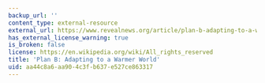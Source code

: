 ```yaml
---
backup_url: ''
content_type: external-resource
external_url: https://www.revealnews.org/article/plan-b-adapting-to-a-warmer-world/
has_external_license_warning: true
is_broken: false
license: https://en.wikipedia.org/wiki/All_rights_reserved
title: 'Plan B: Adapting to a Warmer World'
uid: aa44c8a6-aa90-4c3f-b637-e527ce863317
---
```

